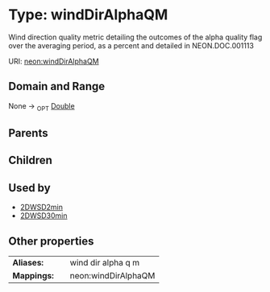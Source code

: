 
# Type: windDirAlphaQM


Wind direction quality metric detailing the outcomes of the alpha quality flag over the averaging period, as a percent and detailed in NEON.DOC.001113

URI: [neon:windDirAlphaQM](https://data.neonscience.org/windDirAlphaQM)


## Domain and Range

None ->  <sub>OPT</sub> [Double](types/Double.md)

## Parents


## Children


## Used by

 * [2DWSD2min](2DWSD2min.md)
 * [2DWSD30min](2DWSD30min.md)

## Other properties

|  |  |  |
| --- | --- | --- |
| **Aliases:** | | wind dir alpha q m |
| **Mappings:** | | neon:windDirAlphaQM |

